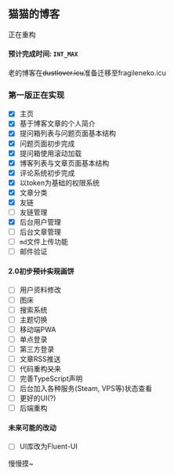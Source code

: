 ## 猫猫的博客

正在重构

#### 预计完成时间: `INT_MAX`

老的博客在~~dustlover.icu~~准备迁移至fragileneko.icu

### 第一版正在实现

- [x] 主页
- [x] 基于博客文章的个人简介
- [x] 提问箱列表与问题页面基本结构
- [x] 问题页面初步完成
- [x] 提问箱使用滚动加载
- [x] 博客列表与文章页面基本结构 
- [x] 评论系统初步完成
- [x] 以token为基础的权限系统
- [x] 文章分类
- [x] 友链
- [ ] 友链管理
- [x] 后台用户管理
- [ ] 后台文章管理
- [ ] `md`文件上传功能
- [ ] 邮件验证

#### 2.0初步~~预计实现~~画饼

- [ ] 用户资料修改
- [ ] 图床
- [ ] 搜索系统
- [ ] 主题切换
- [ ] 移动端PWA
- [ ] 单点登录
- [ ] 第三方登录
- [ ] 文章RSS推送
- [ ] 代码重构~~又来~~
- [ ] 完善TypeScript声明
- [ ] 后台加入各种服务(Steam, VPS等)状态查看
- [ ] 更好的UI(?)
- [ ] 后端重构

#### 未来可能的改动

- [ ] UI库改为Fluent-UI

慢慢摸~
